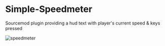 # Simple-Speedmeter
Sourcemod plugin providing a hud text with player's current speed &amp; keys pressed

![speedmeter](https://user-images.githubusercontent.com/60251887/115952695-27192e00-a4f0-11eb-9644-6a3ca860c404.png)
